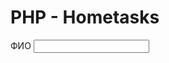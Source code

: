 # PHP - Hometasks
<!DOCTYPE html>
<html>
<head>
    <meta charset="UTF-8">
    <meta name="viewport" content="width=device-width, initial-scale=1">
    <title>Document</title>
</head>
<body>
    <form = action="post.php" method="POST">
        <label for="">ФИО</label>
        <input type="text" name="fio"
        <input type="submit" name="Send"
    </form>
</body>
</html>
